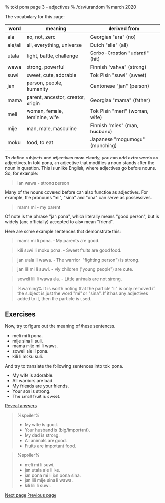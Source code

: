 % toki pona page 3 - adjectives
% /dev/urandom
% march 2020

The vocabulary for this page:

| word    | meaning                          | derived from                  |
|---------|----------------------------------|-------------------------------|
| ala     | no, not, zero                    | Georgian "ara" (no)           |
| ale/ali | all, everything, universe        | Dutch "alle" (all)            |
| utala   | fight, battle, challenge         | Serbo-Croatian "udarati" (hit)|
| wawa    | strong, powerful                 | Finnish "vahva" (strong)      |
| suwi    | sweet, cute, adorable            | Tok Pisin "suwi" (sweet)      |
| jan     | person, people, humanity         | Cantonese "jan" (person)      |
| mama    | parent, ancestor, creator, origin| Georgian "mama" (father)      |
| meli    | woman, female, feminine, wife    | Tok Pisin "meri" (woman, wife)|
| mije    | man, male, masculine             | Finnish "mies" (man, husband) |
| moku    | food, to eat                     | Japanese "mogumogu" (munching)|

To define subjects and adjectives more clearly, you can add extra words as
adjectives. In toki pona, an adjective that modifies a noun stands after the
noun in question. This is unlike English, where adjectives go before nouns. So,
for example:

> jan wawa - strong person

Many of the nouns covered before can also function as adjectives. For example,
the pronouns "mi", "sina" and "ona" can serve as possessives.

> mama mi - my parent

Of note is the phrase "jan pona", which literally means "good person", but is
widely (and officially) accepted to also mean "friend".

Here are some example sentences that demonstrate this:

> mama mi li pona. - My parents are good.

> kili suwi li moku pona. - Sweet fruits are good food.

> jan utala li wawa. - The warrior ("fighting person") is strong.

> jan lili mi li suwi. - My children ("young people") are cute.

> soweli lili li wawa ala. - Little animals are not strong.

> %warning%
> It is worth noting that the particle "li" is only removed if the subject is
> just the word "mi" or "sina". If it has any adjectives added to it, then the
> particle is used.

## Exercises

Now, try to figure out the meaning of these sentences.

* meli mi li pona.
* mije sina li suli.
* mama mije mi li wawa.
* soweli ale li pona.
* kili li moku suli.

And try to translate the following sentences into toki pona.

* My wife is adorable.
* All warriors are bad.
* My friends are your friends.
* Your son is strong.
* The small fruit is sweet.

<a name="answers" href="#answers" onclick="revealSpoilers();">Reveal answers</a>

> %spoiler%
> * My wife is good.
> * Your husband is (big/important).
> * My dad is strong.
> * All animals are good.
> * Fruits are important food.

> %spoiler%
> * meli mi li suwi.
> * jan utala ale li ike.
> * jan pona mi li jan pona sina.
> * jan lili mije sina li wawa.
> * kili lili li suwi.

[Next page](4.html) [Previous page](2.html)
